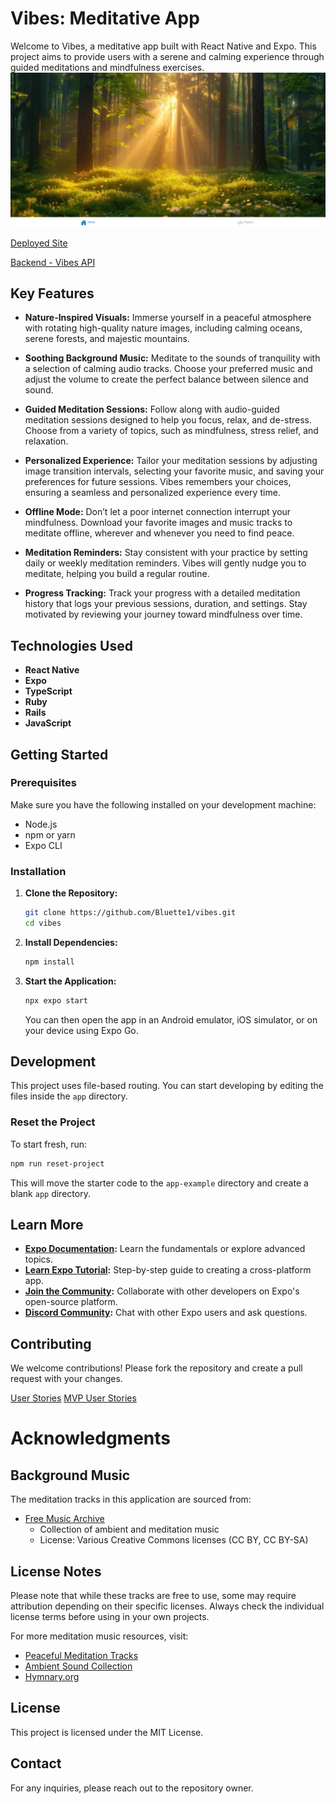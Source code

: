 # Vibes: Meditative App

Welcome to Vibes, a meditative app built with React Native and Expo. This project aims to provide users with a serene and calming experience through guided meditations and mindfulness exercises.
![Screenshot Vibes App](./assets/screenshot-vibes-home-page.png)

[Deployed Site](https://brown-lurleen-15.tiiny.site/)

[Backend - Vibes API](https://github.com/Bluette1/vibes-api)

## Key Features

- **Nature-Inspired Visuals:** Immerse yourself in a peaceful atmosphere with rotating high-quality nature images, including calming oceans, serene forests, and majestic mountains.

- **Soothing Background Music:** Meditate to the sounds of tranquility with a selection of calming audio tracks. Choose your preferred music and adjust the volume to create the perfect balance between silence and sound.

- **Guided Meditation Sessions:** Follow along with audio-guided meditation sessions designed to help you focus, relax, and de-stress. Choose from a variety of topics, such as mindfulness, stress relief, and relaxation.

- **Personalized Experience:** Tailor your meditation sessions by adjusting image transition intervals, selecting your favorite music, and saving your preferences for future sessions. Vibes remembers your choices, ensuring a seamless and personalized experience every time.

- **Offline Mode:** Don’t let a poor internet connection interrupt your mindfulness. Download your favorite images and music tracks to meditate offline, wherever and whenever you need to find peace.

- **Meditation Reminders:** Stay consistent with your practice by setting daily or weekly meditation reminders. Vibes will gently nudge you to meditate, helping you build a regular routine.

- **Progress Tracking:** Track your progress with a detailed meditation history that logs your previous sessions, duration, and settings. Stay motivated by reviewing your journey toward mindfulness over time.

## Technologies Used

- **React Native**
- **Expo**
- **TypeScript**
- **Ruby**
- **Rails**
- **JavaScript**

## Getting Started

### Prerequisites

Make sure you have the following installed on your development machine:

- Node.js
- npm or yarn
- Expo CLI

### Installation

1. **Clone the Repository:**

   ```bash
   git clone https://github.com/Bluette1/vibes.git
   cd vibes
   ```

2. **Install Dependencies:**

   ```bash
   npm install
   ```

3. **Start the Application:**

   ```bash
   npx expo start
   ```

   You can then open the app in an Android emulator, iOS simulator, or on your device using Expo Go.

## Development

This project uses file-based routing. You can start developing by editing the files inside the `app` directory.

### Reset the Project

To start fresh, run:

```bash
npm run reset-project
```

This will move the starter code to the `app-example` directory and create a blank `app` directory.

## Learn More

- **[Expo Documentation](https://docs.expo.dev/):** Learn the fundamentals or explore advanced topics.
- **[Learn Expo Tutorial](https://docs.expo.dev/tutorial/introduction/):** Step-by-step guide to creating a cross-platform app.
- **[Join the Community](https://github.com/expo/expo):** Collaborate with other developers on Expo's open-source platform.
- **[Discord Community](https://discord.gg/expo):** Chat with other Expo users and ask questions.

## Contributing

We welcome contributions! Please fork the repository and create a pull request with your changes.

[User Stories](https://www.notion.so/User-Stories-Vibes-11fe6a4d98f280c98b15d37c90890c0e)
[MVP User Stories](https://www.notion.so/MVP-User-Stories-Vibes-11fe6a4d98f2807cb1eccc3d0d54eba6?pvs=4)

# Acknowledgments

## Background Music

The meditation tracks in this application are sourced from:

- [Free Music Archive](https://freemusicarchive.org/)
  - Collection of ambient and meditation music
  - License: Various Creative Commons licenses (CC BY, CC BY-SA)

## License Notes

Please note that while these tracks are free to use, some may require attribution depending on their specific licenses. Always check the individual license terms before using in your own projects.

For more meditation music resources, visit:

- [Peaceful Meditation Tracks](https://freemusicarchive.org/genre/Ambient)
- [Ambient Sound Collection](https://pixabay.com/music/search/meditation/)
- [Hymnary.org](https://hymnary.org/)

## License

This project is licensed under the MIT License.

## Contact

For any inquiries, please reach out to the repository owner.
